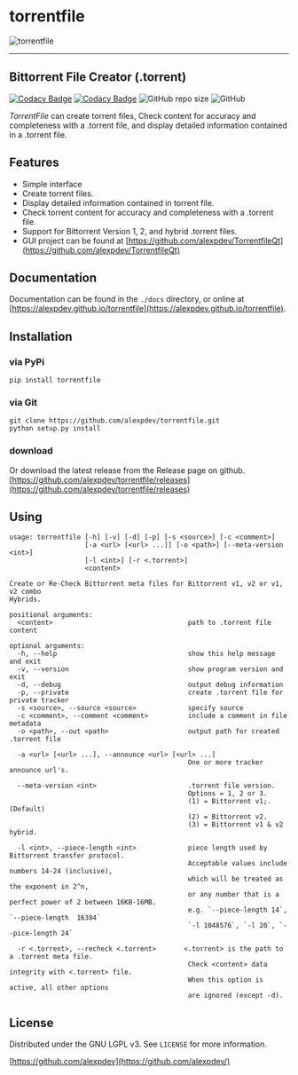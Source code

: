 # torrentfile

![torrentfile](https://github.com/alexpdev/torrentfile/blob/master/assets/torrentfile.png?raw=true)

------

## Bittorrent File Creator (.torrent)

[![Codacy Badge](https://app.codacy.com/project/badge/Grade/2da47ec1b5904538a40230f049a02be4)](https://www.codacy.com/gh/alexpdev/torrentfile/dashboard?utm_source=github.com&utm_medium=referral&utm_content=alexpdev/torrentfile&utm_campaign=Badge_Grade)
[![Codacy Badge](https://app.codacy.com/project/badge/Coverage/2da47ec1b5904538a40230f049a02be4)](https://www.codacy.com/gh/alexpdev/torrentfile/dashboard?utm_source=github.com&utm_medium=referral&utm_content=alexpdev/torrentfile&utm_campaign=Badge_Coverage)
![GitHub repo size](https://img.shields.io/github/repo-size/alexpdev/torrentfile?style=plastic)
![GitHub](https://img.shields.io/github/license/alexpdev/torrentfile?style=plastic)

_TorrentFile_ can create torrent files, Check content for accuracy and completeness with a
.torrent file, and display detailed information contained in a .torrent file.

## Features

- Simple interface
- Create torrent files.
- Display detailed information contained in torrent file.
- Check torrent content for accuracy and completeness with a .torrent file.
- Support for Bittorrent Version 1, 2, and hybrid .torrent files.
- GUI project can be found at [https://github.com/alexpdev/TorrentfileQt](https://github.com/alexpdev/TorrentfileQt)

## Documentation

Documentation can be found in the `./docs` directory, or online at [https://alexpdev.github.io/torrentfile](https://alexpdev.github.io/torrentfile).

## Installation

### via PyPi

`pip install torrentfile`

### via Git

```bash:
git clone https://github.com/alexpdev/torrentfile.git
python setup.py install
```

### download

Or download the latest release from the Release page on github.
[https://github.com/alexpdev/torrentfile/releases](https://github.com/alexpdev/torrentfile/releases)

## Using

```bash:
usage: torrentfile [-h] [-v] [-d] [-p] [-s <source>] [-c <comment>]
                   [-a <url> [<url> ...]] [-o <path>] [--meta-version <int>]
                   [-l <int>] [-r <.torrent>]
                   <content>

Create or Re-Check Bittorrent meta files for Bittorrent v1, v2 or v1, v2 combo
Hybrids.

positional arguments:
  <content>                                  path to .torrent file content

optional arguments:
  -h, --help                                 show this help message and exit
  -v, --version                              show program version and exit
  -d, --debug                                output debug information
  -p, --private                              create .torrent file for private tracker
  -s <source>, --source <source>             specify source
  -c <comment>, --comment <comment>          include a comment in file metadata
  -o <path>, --out <path>                    output path for created .torrent file

  -a <url> [<url> ...], --announce <url> [<url> ...]
                                             One or more tracker announce url's.

  --meta-version <int>                       .torrent file version.
                                             Options = 1, 2 or 3.
                                             (1) = Bittorrent v1;. (Default)
                                             (2) = Bittorrent v2.
                                             (3) = Bittorrent v1 & v2 hybrid.

  -l <int>, --piece-length <int>             piece length used by Bittorrent transfer protocol.
                                             Acceptable values include numbers 14-24 (inclusive), 
                                             which will be treated as the exponent in 2^n, 
                                             or any number that is a perfect power of 2 between 16KB-16MB.
                                             e.g. `--piece-length 14`, `--piece-length  16384` 
                                             `-l 1048576`, `-l 20`, `--pice-length 24`

  -r <.torrent>, --recheck <.torrent>       <.torrent> is the path to a .torrent meta file.
                                             Check <content> data integrity with <.torrent> file.
                                             When this option is active, all other options 
                                             are ignored (except -d).
```

## License

Distributed under the GNU LGPL v3. See `LICENSE` for more information.

[https://github.com/alexpdev](https://github.com/alexpdev/)
